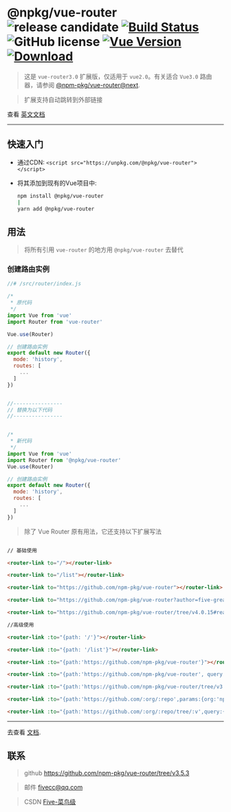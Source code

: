 # @npkg/vue-router ![release candidate](https://img.shields.io/npm/v/@npkg/vue-router.svg) [![Build Status](https://img.shields.io/circleci/project/github/vuejs/vue-router/dev.svg)](https://circleci.com/gh/vuejs/vue-router) ![GitHub license](https://img.shields.io/github/license/npm-pkg/vue-router.svg) [![Vue Version](https://img.shields.io/badge/vue-<3.x.x-blue.svg)](https://vuejs.org/) [![Download](https://img.shields.io/badge/downloads-v3-green.svg)](https://codeload.github.com/npm-pkg/vue-router/zip/v3)


>这是 `vue-router3.0` 扩展版，仅适用于 `vue2.0`。有关适合 `Vue3.0` 路由器，请参阅 [@npm-pkg/vue-router@next](https://github.com/npm-pkg/vue-router).

>扩展支持自动跳转到外部链接

查看 [英文文档](README.md)

---


## 快速入门

- 通过CDN: `<script src="https://unpkg.com/@npkg/vue-router"></script>`

- 将其添加到现有的Vue项目中:
  ```bash
  npm install @npkg/vue-router
  |
  yarn add @npkg/vue-router
  ```

## 用法

> 将所有引用 `vue-router` 的地方用  `@npkg/vue-router` 去替代
 
###  创建路由实例

```js
//# /src/router/index.js

/*
 * 原代码
 */
import Vue from 'vue'
import Router from 'vue-router'

Vue.use(Router)

// 创建路由实例
export default new Router({
  mode: 'history',
  routes: [
    ...
  ]
})


//----------------
// 替换为以下代码
//----------------


/*
 * 新代码
 */
import Vue from 'vue'
import Router from '@npkg/vue-router'
Vue.use(Router)

// 创建路由实例
export default new Router({
  mode: 'history',
  routes: [
    ...
  ]
})

```

> 除了 Vue Router 原有用法，它还支持以下扩展写法


```html

// 基础使用

<router-link to="/"></router-link>

<router-link to="/list"></router-link>

<router-link to="https://github.com/npm-pkg/vue-router"></router-link>

<router-link to="https://github.com/npm-pkg/vue-router?author=five-great"></router-link>

<router-link to="https://github.com/npm-pkg/vue-router/tree/v4.0.15#readme"></router-link>

//高级使用

<router-link :to="{path: '/'}"></router-link>

<router-link :to="{path: '/list'}"></router-link>

<router-link :to="{path:'https://github.com/npm-pkg/vue-router'}"></router-link>

<router-link :to="{path:'https://github.com/npm-pkg/vue-router', query:{author: 'five-great'}}"></router-link>

<router-link :to="{path:'https://github.com/npm-pkg/vue-router/tree/v3.5.3',hash:'#readme'}"></router-link>

<router-link :to="{path:'https://github.com/:org/:repo',params:{org:'npm-pkg',repo: 'vue-router'}}"></router-link>

<router-link :to="{path:'https://github.com/:org/:repo/tree/:v',query:{author: 'five-great'},params:{org:'npm-pkg',repo: 'vue-router',v:'v3.5.3'},hash:'#readme'}"></router-link>

```


---

 去查看 [文档](https://v3.router.vuejs.org/zh/).

## 联系

> github https://github.com/npm-pkg/vue-router/tree/v3.5.3

> 邮件 fivecc@qq.com

> CSDN  [Five-菜鸟级](https://fivecc.blog.csdn.net/)
